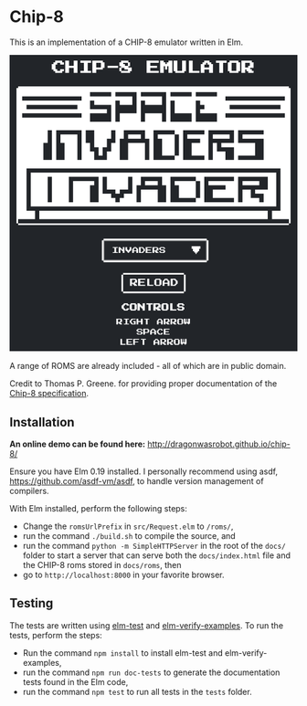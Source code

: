 # Chip-8

This is an implementation of a CHIP-8 emulator written in Elm.

![Screenshot](/images/screenshot.png)

A range of ROMS are already included - all of which are in public domain.

Credit to Thomas P. Greene. for providing proper documentation of the [Chip-8
specification](http://devernay.free.fr/hacks/chip8/C8TECH10.HTM).

## Installation

**An online demo can be found here:** http://dragonwasrobot.github.io/chip-8/

Ensure you have Elm 0.19 installed. I personally recommend using asdf,
https://github.com/asdf-vm/asdf, to handle version management of compilers.

With Elm installed, perform the following steps:

- Change the `romsUrlPrefix` in `src/Request.elm` to `/roms/`,
- run the command `./build.sh` to compile the source, and
- run the command `python -m SimpleHTTPServer` in the root of the `docs/` folder
  to start a server that can serve both the `docs/index.html` file and the
  CHIP-8 roms stored in `docs/roms`, then
- go to `http://localhost:8000` in your favorite browser.

## Testing

The tests are written using [elm-test](https://github.com/elm-explorations/test)
and [elm-verify-examples](https://github.com/stoeffel/elm-verify-examples/). To
run the tests, perform the steps:

- Run the command `npm install` to install elm-test and elm-verify-examples,
- run the command `npm run doc-tests` to generate the documentation tests found
  in the Elm code,
- run the command `npm test` to run all tests in the `tests` folder.
